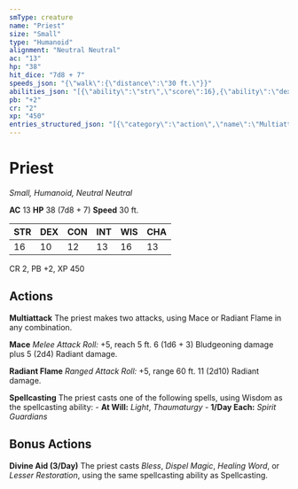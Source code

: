 ```yaml
---
smType: creature
name: "Priest"
size: "Small"
type: "Humanoid"
alignment: "Neutral Neutral"
ac: "13"
hp: "38"
hit_dice: "7d8 + 7"
speeds_json: "{\"walk\":{\"distance\":\"30 ft.\"}}"
abilities_json: "[{\"ability\":\"str\",\"score\":16},{\"ability\":\"dex\",\"score\":10},{\"ability\":\"con\",\"score\":12},{\"ability\":\"int\",\"score\":13},{\"ability\":\"wis\",\"score\":16},{\"ability\":\"cha\",\"score\":13}]"
pb: "+2"
cr: "2"
xp: "450"
entries_structured_json: "[{\"category\":\"action\",\"name\":\"Multiattack\",\"text\":\"The priest makes two attacks, using Mace or Radiant Flame in any combination.\"},{\"category\":\"action\",\"name\":\"Mace\",\"text\":\"*Melee Attack Roll:* +5, reach 5 ft. 6 (1d6 + 3) Bludgeoning damage plus 5 (2d4) Radiant damage.\"},{\"category\":\"action\",\"name\":\"Radiant Flame\",\"text\":\"*Ranged Attack Roll:* +5, range 60 ft. 11 (2d10) Radiant damage.\"},{\"category\":\"action\",\"name\":\"Spellcasting\",\"text\":\"The priest casts one of the following spells, using Wisdom as the spellcasting ability: - **At Will:** *Light*, *Thaumaturgy* - **1/Day Each:** *Spirit Guardians*\"},{\"category\":\"bonus\",\"name\":\"Divine Aid (3/Day)\",\"text\":\"The priest casts *Bless*, *Dispel Magic*, *Healing Word*, or *Lesser Restoration*, using the same spellcasting ability as Spellcasting.\"}]"
---
```


# Priest
*Small, Humanoid, Neutral Neutral*

**AC** 13
**HP** 38 (7d8 + 7)
**Speed** 30 ft.

| STR | DEX | CON | INT | WIS | CHA |
| --- | --- | --- | --- | --- | --- |
| 16 | 10 | 12 | 13 | 16 | 13 |

CR 2, PB +2, XP 450

## Actions

**Multiattack**
The priest makes two attacks, using Mace or Radiant Flame in any combination.

**Mace**
*Melee Attack Roll:* +5, reach 5 ft. 6 (1d6 + 3) Bludgeoning damage plus 5 (2d4) Radiant damage.

**Radiant Flame**
*Ranged Attack Roll:* +5, range 60 ft. 11 (2d10) Radiant damage.

**Spellcasting**
The priest casts one of the following spells, using Wisdom as the spellcasting ability: - **At Will:** *Light*, *Thaumaturgy* - **1/Day Each:** *Spirit Guardians*

## Bonus Actions

**Divine Aid (3/Day)**
The priest casts *Bless*, *Dispel Magic*, *Healing Word*, or *Lesser Restoration*, using the same spellcasting ability as Spellcasting.
